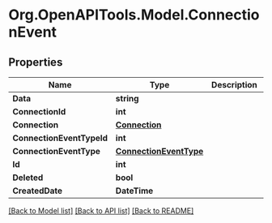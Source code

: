 # Org.OpenAPITools.Model.ConnectionEvent

## Properties

Name | Type | Description | Notes
------------ | ------------- | ------------- | -------------
**Data** | **string** |  | [optional] 
**ConnectionId** | **int** |  | [optional] 
**Connection** | [**Connection**](Connection.md) |  | [optional] 
**ConnectionEventTypeId** | **int** |  | [optional] 
**ConnectionEventType** | [**ConnectionEventType**](ConnectionEventType.md) |  | [optional] 
**Id** | **int** |  | [optional] 
**Deleted** | **bool** |  | [optional] 
**CreatedDate** | **DateTime** |  | [optional] 

[[Back to Model list]](../README.md#documentation-for-models) [[Back to API list]](../README.md#documentation-for-api-endpoints) [[Back to README]](../README.md)

